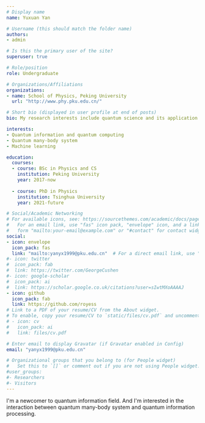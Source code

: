```yaml
---
# Display name
name: Yuxuan Yan

# Username (this should match the folder name)
authors:
- admin

# Is this the primary user of the site?
superuser: true

# Role/position
role: Undergraduate

# Organizations/Affiliations
organizations:
- name: School of Physics, Peking University
  url: "http://www.phy.pku.edu.cn/"

# Short bio (displayed in user profile at end of posts)
bio: My research interests include quantum science and its application to information processing and computing.

interests:
- Quantum information and quantum computing
- Quantum many-body system
- Machine learning

education:
  courses:
  - course: BSc in Physics and CS
    institution: Peking University
    year: 2017-now
  
  - course: PhD in Physics
    institution: Tsinghua University
    year: 2021-future

# Social/Academic Networking
# For available icons, see: https://sourcethemes.com/academic/docs/page-builder/#icons
#   For an email link, use "fas" icon pack, "envelope" icon, and a link in the
#   form "mailto:your-email@example.com" or "#contact" for contact widget.
social:
- icon: envelope
  icon_pack: fas
  link: "mailto:yanyx1999@pku.edu.cn"  # For a direct email link, use "mailto:test@example.org".
#- icon: twitter
#  icon_pack: fab
#  link: https://twitter.com/GeorgeCushen
#- icon: google-scholar
#  icon_pack: ai
#  link: https://scholar.google.co.uk/citations?user=sIwtMXoAAAAJ
- icon: github
  icon_pack: fab
  link: https://github.com/royess
# Link to a PDF of your resume/CV from the About widget.
# To enable, copy your resume/CV to `static/files/cv.pdf` and uncomment the lines below.
# - icon: cv
#   icon_pack: ai
#   link: files/cv.pdf

# Enter email to display Gravatar (if Gravatar enabled in Config)
email: "yanyx1999@pku.edu.cn"

# Organizational groups that you belong to (for People widget)
#   Set this to `[]` or comment out if you are not using People widget.
#user_groups:
#- Researchers
#- Visitors
---
```


I'm a newcomer to quantum information field. And I'm interested in the interaction between quantum many-body system and quantum information processing. 

